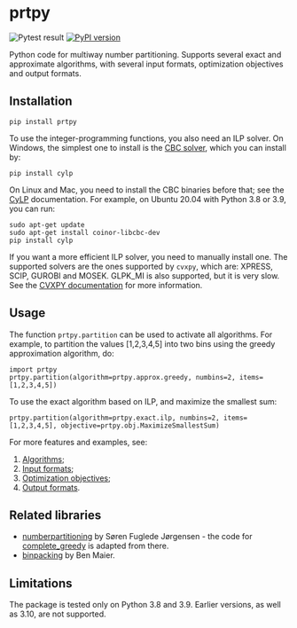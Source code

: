 # prtpy 

![Pytest result](https://github.com/erelsgl/prtpy/workflows/pytest/badge.svg)
[![PyPI version](https://badge.fury.io/py/prtpy.svg)](https://badge.fury.io/py/prtpy)

Python code for multiway number partitioning.
Supports several exact and approximate algorithms, with several input formats, optimization objectives and output formats.

## Installation

    pip install prtpy

To use the integer-programming functions, you also need an ILP solver. On Windows, the simplest one to install is the [CBC solver](https://projects.coin-or.org/Cbc), which you can install by:

    pip install cylp

On Linux and Mac, you need to install the CBC binaries before that; see the [CyLP](https://github.com/coin-or/CyLP) documentation. For example, on Ubuntu 20.04 with Python 3.8 or 3.9, you can run:

    sudo apt-get update
    sudo apt-get install coinor-libcbc-dev
    pip install cylp

If you want a more efficient ILP solver, you need to manually install one.
The supported solvers are the ones supported by `cvxpy`, which are:
XPRESS, SCIP, GUROBI and MOSEK. GLPK_MI is also supported, but it is very slow.
See the [CVXPY documentation](https://www.cvxpy.org/tutorial/advanced/index.html#mixed-integer-programs) for more information.

## Usage

The function `prtpy.partition` can be used to activate all algorithms. For example, to partition the values [1,2,3,4,5] into two bins using the greedy approximation algorithm, do:

    import prtpy
    prtpy.partition(algorithm=prtpy.approx.greedy, numbins=2, items=[1,2,3,4,5])

To use the exact algorithm based on ILP, and maximize the smallest sum:

    prtpy.partition(algorithm=prtpy.exact.ilp, numbins=2, items=[1,2,3,4,5], objective=prtpy.obj.MaximizeSmallestSum)

For more features and examples, see:

1. [Algorithms](examples/algorithms.md);
1. [Input formats](examples/input_formats.md);
1. [Optimization objectives](examples/objectives.md);
2. [Output formats](examples/output_formats.md).

## Related libraries

* [numberpartitioning](https://github.com/fuglede/numberpartitioning) by Søren Fuglede Jørgensen - the code for [complete_greedy](prtpy/complete_greedy.py) is adapted from there.
* [binpacking](https://github.com/benmaier/binpacking) by Ben Maier.

## Limitations

The package is tested only on Python 3.8 and 3.9. Earlier versions, as well as 3.10, are not supported.


